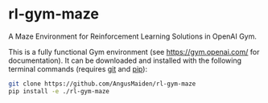 # rl-gym-maze
A Maze Environment for Reinforcement Learning Solutions in OpenAI Gym.  

This is a fully functional Gym environment (see https://gym.openai.com/ for documentation). It can be downloaded and installed with the following terminal commands (requires [git](https://git-scm.com/) and [pip](https://pypi.org/project/pip/)):
```bash
git clone https://github.com/AngusMaiden/rl-gym-maze
pip install -e ./rl-gym-maze
```
